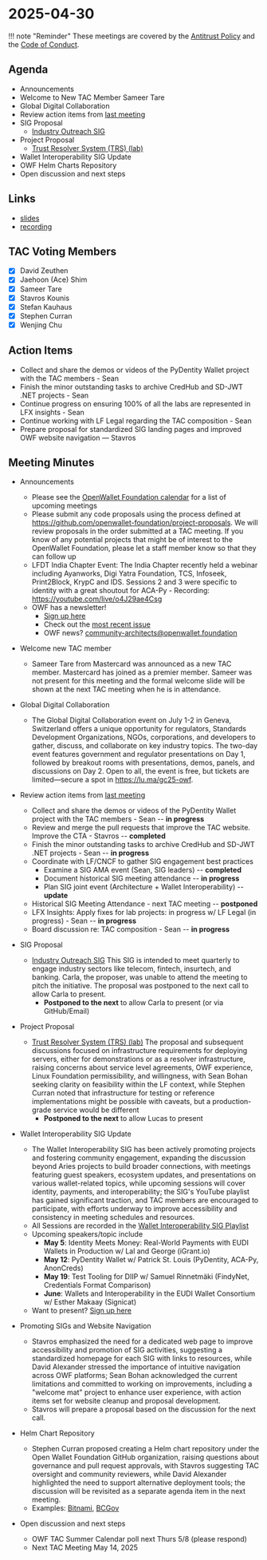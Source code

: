 # 2025-04-30

!!! note "Reminder"
    These meetings are covered by the [Antitrust Policy](../../governance/antitrust.md) and the [Code of Conduct](../../governance/code-of-conduct.md).

## Agenda
- Announcements
- Welcome to New TAC Member Sameer Tare
- Global Digital Collaboration
- Review action items from [last meeting](../2025/2025-03-19.md#action-items)
- SIG Proposal
    - [Industry Outreach SIG](https://github.com/openwallet-foundation/tac/issues/232)
- Project Proposal
    - [Trust Resolver System (TRS) (lab)](https://github.com/openwallet-foundation/project-proposals/pull/57)
- Wallet Interoperability SIG Update
- OWF Helm Charts Repository
- Open discussion and next steps

## Links
- [slides](https://docs.google.com/presentation/d/19C7DJjGHiaJhpZmQjA469aF_JaZMNlbXwbPe0vxUoTw/edit?usp=sharing)
- [recording](https://zoom.us/rec/share/v-H8dyg4LN5PCPttJ5JoKQHmZv_bCrVXxDQLFoc4qxFiNb2gw4tj9TInNEzWRgy6.tYCrJdX3ey04SXlS)

## TAC Voting Members
- [x] David Zeuthen
- [x] Jaehoon (Ace) Shim
- [x] Sameer Tare
- [x] Stavros Kounis
- [x] Stefan Kauhaus
- [x] Stephen Curran
- [x] Wenjing Chu

## Action Items
- Collect and share the demos or videos of the PyDentity Wallet project with the TAC members - Sean
- Finish the minor outstanding tasks to archive CredHub and SD-JWT .NET projects - Sean
- Continue progress on ensuring 100% of all the labs are represented in LFX insights - Sean
- Continue working with LF Legal regarding the TAC composition - Sean
- Prepare proposal for standardized SIG landing pages and improved OWF website navigation — Stavros

## Meeting Minutes
- Announcements
    - Please see the [OpenWallet Foundation calendar](https://zoom-lfx.platform.linuxfoundation.org/meetings/openwalletfoundation) for a list of upcoming meetings
    - Please submit any code proposals using the process defined at https://github.com/openwallet-foundation/project-proposals. We will review proposals in the order submitted at a TAC meeting. If you know of any potential projects that might be of interest to the OpenWallet Foundation, please let a staff member know so that they can follow up
    - LFDT India Chapter Event:
      The India Chapter recently held a webinar including Ayanworks, Digi Yatra Foundation, TCS, Infoseek, Print2Block, KrypC and IDS. Sessions 2 and 3 were specific to identity with a great shoutout for ACA-Py - Recording: https://youtube.com/live/o4J29ae4Csg
    - OWF has a newsletter!
        - [Sign up here](https://openwallet.foundation/newsletter/)
        - Check out the [most recent issue](https://openwallet.foundation/newsletter/) 
        - OWF news? [community-architects@openwallet.foundation](mailto:community-architects@openwallet.foundation)
- Welcome new TAC member
    - Sameer Tare from Mastercard was announced as a new TAC member. Mastercard has joined as a premier member. Sameer was not present for this meeting and the formal welcome slide will be shown at the next TAC meeting when he is in attendance.
- Global Digital Collaboration
    - The Global Digital Collaboration event on July 1-2 in Geneva, Switzerland offers a unique opportunity for regulators, Standards Development Organizations, NGOs, corporations, and developers to gather, discuss, and collaborate on key industry topics. The two-day event features government and regulator presentations on Day 1, followed by breakout rooms with presentations, demos, panels, and discussions on Day 2. Open to all, the event is free, but tickets are limited—secure a spot in https://lu.ma/gc25-owf.
- Review action items from [last meeting](../2025/2025-03-19.md#action-items)
    - Collect and share the demos or videos of the PyDentity Wallet project with the TAC members - Sean -- **in progress**
    - Review and merge the pull requests that improve the TAC website. Improve the CTA - Stavros -- **completed**
    - Finish the minor outstanding tasks to archive CredHub and SD-JWT .NET projects - Sean -- **in progress**
    - Coordinate with LF/CNCF to gather SIG engagement best practices
        - Examine a SIG AMA event (Sean, SIG leaders) -- **completed** 
        - Document historical SIG meeting attendance -- **in progress**
        - Plan SIG joint event (Architecture + Wallet Interoperability) -- **update** 
    - Historical SIG Meeting Attendance - next TAC meeting -- **postponed**
    - LFX Insights: Apply fixes for lab projects: in progress w/ LF Legal (in progress) - Sean -- **in progress**
    - Board discussion re: TAC composition - Sean -- **in progress**

- SIG Proposal
    - [Industry Outreach SIG](https://github.com/openwallet-foundation/tac/issues/232)
      This SIG is intended to meet quarterly to engage industry sectors like telecom, fintech, insurtech, and banking. Carla, the proposer, was unable to attend the meeting to pitch the initiative. The proposal was postponed to the next call to allow Carla to present. 
        - **Postponed to the next** to allow Carla to present (or via GitHub/Email)

- Project Proposal
    - [Trust Resolver System (TRS) (lab)](https://github.com/openwallet-foundation/project-proposals/pull/57)
      The proposal and subsequent discussions focused on infrastructure requirements for deploying servers, either for demonstrations or as a resolver infrastructure, raising concerns about service level agreements, OWF experience, Linux Foundation permissibility, and willingness, with Sean Bohan seeking clarity on feasibility within the LF context, while Stephen Curran noted that infrastructure for testing or reference implementations might be possible with caveats, but a production-grade service would be different
        - **Postponed to the next** to allow Lucas to present

- Wallet Interoperability SIG Update
    - The Wallet Interoperability SIG has been actively promoting projects and fostering community engagement, expanding the discussion beyond Aries projects to build broader connections, with meetings featuring guest speakers, ecosystem updates, and presentations on various wallet-related topics, while upcoming sessions will cover identity, payments, and interoperability; the SIG's YouTube playlist has gained significant traction, and TAC members are encouraged to participate, with efforts underway to improve accessibility and consistency in meeting schedules and resources.
    - All Sessions are recorded in the [Wallet Interoperability SIG Playlist](https://www.youtube.com/playlist?list=PLt3HmzZ-iijGho_LxGMr3egFJXIRbecPP)
    - Upcoming speakers/topic include
        - **May 5**: Identity Meets Money: Real-World Payments with EUDI Wallets in Production w/ Lal and George (iGrant.io)
        - **May 12**: PyDentity Wallet  w/ Patrick St. Louis (PyDentity, ACA-Py, AnonCreds)
        - **May 19**: Test Tooling for DIIP w/ Samuel Rinnetmäki (FindyNet, Credentials Format Comparison)
        - **June**: Wallets and Interoperability in the EUDI Wallet Consortium w/ Esther Makaay (Signicat)
    - Want to present? [Sign up here](https://docs.google.com/document/d/1esWuhFlgVWvXpujHw4I2H_JN2NwLq0tK1SEe14b0ktQ/edit?tab=t.0)

- Promoting SIGs and Website Navigation 
    - Stavros emphasized the need for a dedicated web page to improve accessibility and promotion of SIG activities, suggesting a standardized homepage for each SIG with links to resources, while David Alexander stressed the importance of intuitive navigation across OWF platforms; Sean Bohan acknowledged the current limitations and committed to working on improvements, including a "welcome mat" project to enhance user experience, with action items set for website cleanup and proposal development.
    - Stavros will prepare a proposal based on the discussion for the next call.

- Helm Chart Repository
    - Stephen Curran proposed creating a Helm chart repository under the Open Wallet Foundation GitHub organization, raising questions about governance and pull request approvals, with Stavros suggesting TAC oversight and community reviewers, while David Alexander highlighted the need to support alternative deployment tools; the discussion will be revisited as a separate agenda item in the next meeting.
    - Examples: [Bitnami](https://github.com/bitnami/charts), [BCGov](https://github.com/bcgov/helm-charts)

- Open discussion and next steps
    - OWF TAC Summer Calendar poll next Thurs 5/8 (please respond)
    - Next TAC Meeting May 14, 2025

